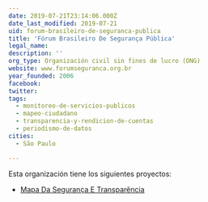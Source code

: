 ```yaml
---
date: 2019-07-21T23:14:06.000Z
date_last_modified: 2019-07-21
uid: forum-brasileiro-de-seguranca-publica
title: 'Fórum Brasileiro De Segurança Pública'
legal_name: 
description: ''
org_type: Organización civil sin fines de lucro (ONG)
website: www.forumseguranca.org.br
year_founded: 2006
facebook: 
twitter: 
tags:
  - monitoreo-de-servicios-publicos
  - mapeo-ciudadano
  - transparencia-y-rendicion-de-cuentas
  - periodismo-de-datos
cities: 
  - São Paulo

---
```


Esta organización tiene los siguientes proyectos:

- [Mapa Da Segurança E Transparência](/proyectos/mapa-da-seguranca-e-transparencia)
